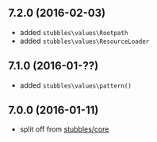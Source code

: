 7.2.0 (2016-02-03)
------------------

  * added `stubbles\values\Rootpath`
  * added `stubbles\values\ResourceLoader`


7.1.0 (2016-01-??)
------------------

  * added `stubbles\values\pattern()`


7.0.0 (2016-01-11)
------------------

  * split off from [stubbles/core](https://github.com/stubbles/stubbles-core)
